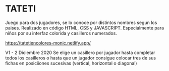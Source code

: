 # TATETI
Juego para dos jugadores, se lo conoce por distintos nombres segun los paises.
Realizado en código HTML, CSS y JAVASCRIPT.
Especialmente para niños por su interfaz colorida y casilleros numerados.  

https://tatetiencolores-monic.netlify.app/

V1 - 2 Diciembre 2020
Se elige un casillero por jugador hasta completar todos los casilleros o hasta que un jugador consigue colocar tres de sus fichas en posiciiones sucesivas (vertical, horizontal o diagonal)




